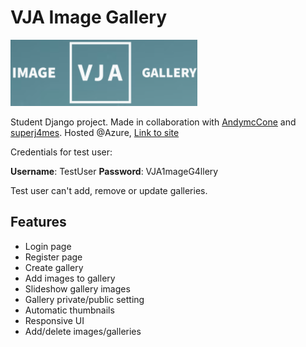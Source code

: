 # VJA Image Gallery

![vja-imagegallery](/docs/img/vja-image-gallery-header.png)

Student Django project. Made in collaboration with [AndymcCone](https://github.com/AndymcCone) and [superj4mes](https://github.com/superj4mes). Hosted @Azure, [Link to site](http://vja-imagegallery.eastus.cloudapp.azure.com/)

Credentials for test user:

**Username**: TestUser
**Password**: VJA1mageG4llery

Test user can't add, remove or update galleries.

## Features

* Login page
* Register page
* Create gallery
* Add images to gallery
* Slideshow gallery images
* Gallery private/public setting
* Automatic thumbnails
* Responsive UI
* Add/delete images/galleries
